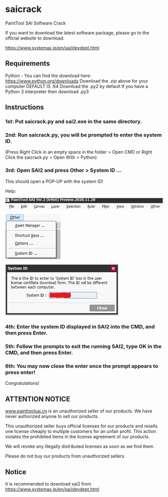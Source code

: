 # saicrack
PaintTool SAI Software Crack


If you want to download the latest software package, please go to the official website to download.


https://www.systemax.jp/en/sai/devdept.html

## Requirements
Python - You can find the download here: https://www.python.org/downloads
Download the .zip above for your computer DEFAULT IS .64
Download the .py2 by default
If you have a Python 3 interpreter then download .py3

## Instructions

### 1st: Put saicrack.py and sai2.exe in the same directory.

### 2nd: Run saicrack.py, you will be prompted to enter the system ID.
(Press Right Click in an empty space in the folder > Open CMD or Right Click the saicrack.py > Open With > Python)

### 3rd: Open SAI2 and press Other > System ID ...
This should open a POP-UP with the system ID!

Help:

![Tutorial1](Images/Tuto1.png)

![Tutorial2](Images/Tuto2.png)

![Tutorial3](Images/Tuto3.png)


### 4th: Enter the system ID displayed in SAI2 into the CMD, and then press Enter.

### 5th: Follow the prompts to exit the running SAI2, type OK in the CMD, and then press Enter.

### 6th: You may now close the enter once the prompt appears to press enter!

Congratulations!


## ATTENTION NOTICE
www.painttoolsai.cn is an unauthorized seller of our products. We have never authorized anyone to sell our products.

This unauthorized seller buys official licenses for our products and resells one license cheaply to multiple customers for an unfair profit. This action violates the prohibited items in the license agreement of our products.

We will revoke any illegally distributed licenses as soon as we find them.

Please do not buy our products from unauthorized sellers.

## Notice
It is recommended to download sai2 from https://www.systemax.jp/en/sai/devdept.html
